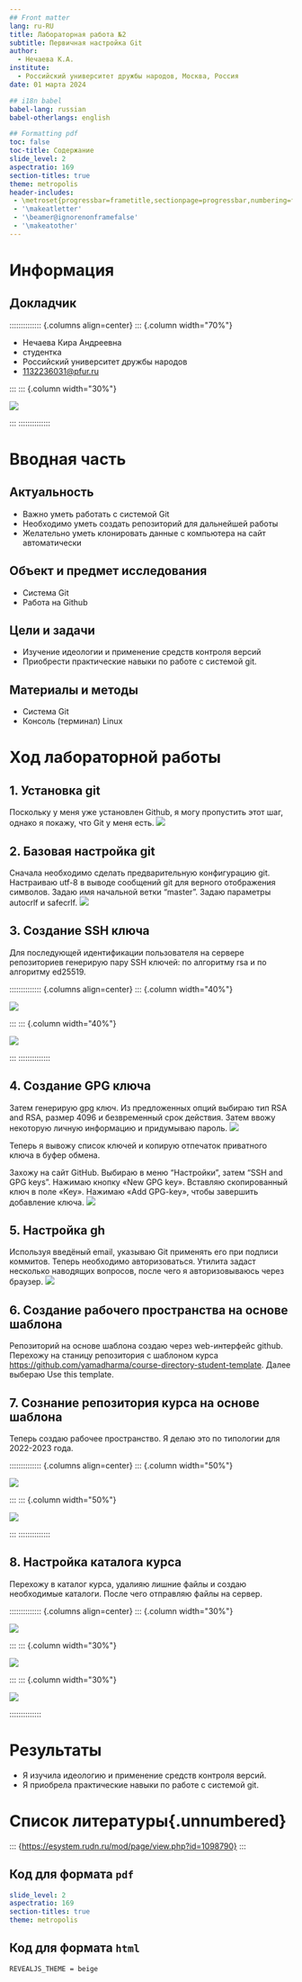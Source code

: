 ```yaml
---
## Front matter
lang: ru-RU
title: Лабораторная работа №2
subtitle: Первичная настройка Git
author:
  - Нечаева К.А.
institute:
  - Российский университет дружбы народов, Москва, Россия
date: 01 марта 2024

## i18n babel
babel-lang: russian
babel-otherlangs: english

## Formatting pdf
toc: false
toc-title: Содержание
slide_level: 2
aspectratio: 169
section-titles: true
theme: metropolis
header-includes:
 - \metroset{progressbar=frametitle,sectionpage=progressbar,numbering=fraction}
 - '\makeatletter'
 - '\beamer@ignorenonframefalse'
 - '\makeatother'
---
```


# Информация

## Докладчик

:::::::::::::: {.columns align=center}
::: {.column width="70%"}

  * Нечаева Кира Андреевна
  * студентка
  * Российский университет дружбы народов
  * [1132236031@pfur.ru](mailto:1132236031@pfur.ru)
 

:::
::: {.column width="30%"}

![](image/im0.jpg)

:::
::::::::::::::

# Вводная часть

## Актуальность

- Важно уметь работать с системой Git
- Необходимо уметь создать репозиторий для дальнейшей работы
- Желательно уметь клонировать данные с компьютера на сайт автоматически 

## Объект и предмет исследования

- Система Git
- Работа на Github

## Цели и задачи

- Изучение идеологии и применение средств контроля версий
- Приобрести практические навыки по работе с системой git.

## Материалы и методы

- Система Git
- Консоль (терминал) Linux

# Ход лабораторной работы

## 1. Установка git
Поскольку у меня уже установлен Github, я могу пропустить этот шаг, однако я покажу, что Git у меня есть. 
![](image/im1.png)


## 2. Базовая настройка git
Сначала необходимо сделать предварительную конфигурацию git.
Настраиваю utf-8 в выводе сообщений git для верного отображения символов.
Задаю имя начальной ветки “master”.
Задаю параметры autocrlf и safecrlf.
![](image/im2.png)

## 3. Создание SSH ключа
Для последующей идентификации пользователя на сервере репозиториев генерирую пару SSH ключей: по алгоритму rsa и по алгоритму ed25519.

:::::::::::::: {.columns align=center}
::: {.column width="40%"}

 ![](image/im3.png)

:::
::: {.column width="40%"}

![](image/im4.png)

:::
::::::::::::::


## 4. Создание GPG ключа
Затем генерирую gpg ключ. Из предложенных опций выбираю тип RSA and RSA, размер 4096 и безвременный срок действия. Затем ввожу некоторую личную информацию и придумываю пароль. 
![](image/im5.png)

Теперь я вывожу список ключей и копирую отпечаток приватного ключа в буфер обмена.

Захожу на сайт GitHub. Выбираю в меню  “Настройки”, затем “SSH and GPG keys”. Нажимаю кнопку «New GPG key».  Вставляю скопированный ключ в поле «Key». Нажимаю «Add GPG-key», чтобы завершить добавление ключа. 
![](image/imx.png)

## 5. Настройка gh 
Используя введёный email, указываю Git применять его при подписи коммитов. 
Теперь необходимо авторизоваться. Утилита задаст несколько наводящих вопросов, после чего я авторизовываюсь через браузер. 
![](image/im7.png)

## 6. Создание рабочего пространства на основе шаблона
Репозиторий на основе шаблона создаю через web-интерфейс github. Перехожу на станицу репозитория с шаблоном курса https://github.com/yamadharma/course-directory-student-template. Далее выбераю Use this template.

## 7. Сознание репозитория курса на основе шаблона
Теперь создаю рабочее пространство. Я делаю это по типологии для 2022-2023 года. 

:::::::::::::: {.columns align=center}
::: {.column width="50%"}

 ![](image/im8.png)

:::
::: {.column width="50%"}

![](image/im9.png)

:::
::::::::::::::


## 8. Настройка каталога курса 
Перехожу в каталог курса, удалияю лишние файлы и создаю необходимые каталоги. После чего отправляю файлы на сервер. 

:::::::::::::: {.columns align=center}
::: {.column width="30%"}

 ![](image/im10.png)

:::
::: {.column width="30%"}

![](image/im11.png)

:::
::: {.column width="30%"}

![](image/im12.png)

::::::::::::::


# Результаты

- Я изучила идеологию и применение средств контроля версий. 
- Я приобрела практические навыки по работе с системой git.

# Список литературы{.unnumbered}

::: {https://esystem.rudn.ru/mod/page/view.php?id=1098790}
:::


## Код для формата `pdf`

```yaml
slide_level: 2
aspectratio: 169
section-titles: true
theme: metropolis
```


## Код для формата `html`


```make
REVEALJS_THEME = beige 
```


